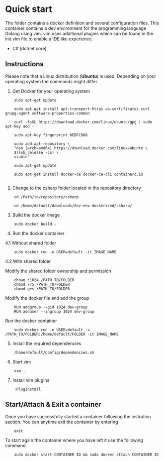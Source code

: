 # Quick start

The folder contains a docker definition and several configuration files.
This container contains a dev environment for the programming language Golang using vim.
vim uses additional plugins which can be found in the init.vim file to enable a IDE like experience.

- C# (dotnet core)

## Instructions

Please note that a Linux distribution (**Ubuntu**) is used. Depending on your
operating system the commands might differ.


1. Get Docker for your operating system 

```
    sudo apt-get update
    
    sudo apt-get install apt-transport-https ca-certificates curl gnupg-agent software-properties-common
    
    curl -fsSL https://download.docker.com/linux/ubuntu/gpg | sudo apt-key add -
    
    sudo apt-key fingerprint 0EBFCD88
    
    sudo add-apt-repository \
    "deb [arch=amd64] https://download.docker.com/linux/ubuntu \
    $(lsb_release -cs) \
    stable"
    
    sudo apt-get update
    
    sudo apt-get install docker-ce docker-ce-cli containerd.io
    
```

2. Change to the csharp folder located in the repository directory

```
    cd /Path/to/repository/csharp
```

```
    cd /home/default/downloads/dev-env-dockerized/csharp/
```

3. Build the docker image

```
    sudo docker build .
```

4. Run the docker container

4.1 Without shared folder

```
    sudo docker run -e USER=default -it IMAGE_NAME
```

4.2 With shared folder

Modify the shared folder ownership and permission

```
    chown :1024 /PATH_TO/FOLDER
    chmod 775 /PATH_TO/FOLDER
    chmod g+s /PATH_TO/FOLDER
```

Modify the docker file and add the group

```
    RUN addgroup --gid 1024 dev-group
    RUN adduser --ingroup 1024 dev-group
```

Run the docker container

```
    sudo docker run -e USER=default -v /PATH_TO/FOLDER:/home/default/FOLDER -it IMAGE_NAME
```

5. Install the required dependencies

```
    /home/default/Config/dependencies.sh
```

6. Start vim

```
    vim .
```

7. Install vim plugins

```
    :PlugInstall
```

## Start/Attach & Exit a container

Once you have successfully started a container following the instrution section. You can anytime exit the container by entering

```
    exit
```

To start again the container where you have left it use the following command

```
    sudo docker start CONTAINER ID && sudo docker attach CONTAINER ID
```
